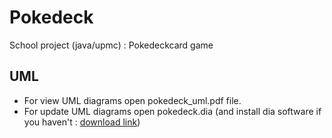 # Pokedeck

School project (java/upmc) : Pokedeckcard game

## UML

* For view UML diagrams open pokedeck_uml.pdf file.
* For update UML diagrams open pokedeck.dia (and install dia software if you haven't : [download link](https://sourceforge.net/projects/dia-installer/))


